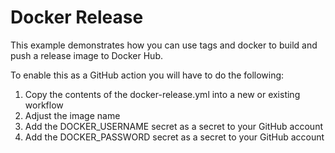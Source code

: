 # Docker Release

This example demonstrates how you can use tags and docker to build and push a 
release image to Docker Hub.

To enable this as a GitHub action you will have to do the following:

1. Copy the contents of the docker-release.yml into a new or existing workflow
2. Adjust the image name
3. Add the DOCKER_USERNAME secret as a secret to your GitHub account
4. Add the DOCKER_PASSWORD secret as a secret to your GitHub account
